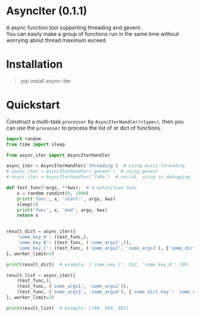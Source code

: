 # AsyncIter (0.1.1)  

A async function tool supporting threading and gevent.  
You can easily make a group of functions run in the same time without worrying about 
thread maximum exceed.

# Installation

> pip install async-iter 

# Quickstart
Construct a multi-task `processor` by `AsyncIterHandler(<type>)`, then you can use the `processor`
to process the list of or dict of functions.

```python
import random
from time import sleep

from async_iter import AsyncIterHandler

async_iter = AsyncIterHandler('threading')  # using multi-threading
# async_iter = AsyncIterHandler('gevent')  # using gevent
# async_iter = AsyncIterHandler('fake')  # serial, using in debugging

def test_func(*args, **kws):  # a exhibition func
    x = random.randint(0, 1000)
    print('func', x, 'start:', args, kws)
    sleep(1)
    print('func', x, 'end', args, kws)
    return x


result_dict = async_iter({
    'some_key_A': (test_func,),
    'some_key_B': (test_func, ('some_args1',)),
    'some_key_C': (test_func, ('some_args2', 'some_args3'), {'some_dict_key': 'some_dict_value'}),
}, worker_limit=2)

print(result_dict)  # example: {'some_key_C': 152, 'some_key_B': 109, 'some_key_A': 497}

result_list = async_iter([
    (test_func,),
    (test_func, ('some_args1', 'some_args2')),
    (test_func, ('some_args3', 'some_args4'), {'some_dict_key': 'some_dict_value'}),
], worker_limit=2)

print(result_list)  # example: [798, 958, 882]
```
